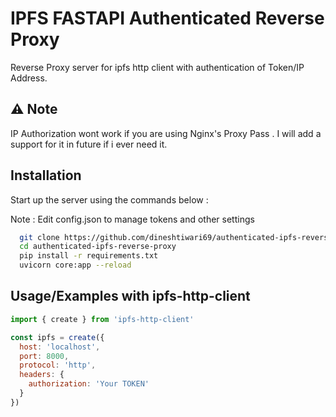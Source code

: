 
# IPFS FASTAPI Authenticated Reverse Proxy

Reverse Proxy server for ipfs http client with authentication of Token/IP Address.



## ⚠️ Note

IP Authorization wont work if you are using Nginx's Proxy Pass . I will add a support for it in future if i ever need it.


## Installation


Start up the server using the commands below : 

Note : Edit config.json to manage tokens and other settings

```bash
  git clone https://github.com/dineshtiwari69/authenticated-ipfs-reverse-proxy
  cd authenticated-ipfs-reverse-proxy
  pip install -r requirements.txt
  uvicorn core:app --reload
```
    
## Usage/Examples with ipfs-http-client

```javascript
import { create } from 'ipfs-http-client'

const ipfs = create({
  host: 'localhost',
  port: 8000,
  protocol: 'http',
  headers: {
    authorization: 'Your TOKEN'
  }
})
```

